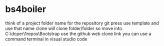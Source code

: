 # bs4boiler
think of a project folder name for the repository
git press use template and use that name
clone will clone folder/folder
so move into C:\dcper\1repos\Bootstrap 
use the github web clone link
you can use a command terminal in visual studio code

